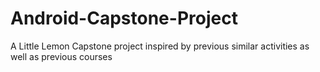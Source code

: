# Android-Capstone-Project
A Little Lemon Capstone project inspired by previous similar activities as well as previous courses
